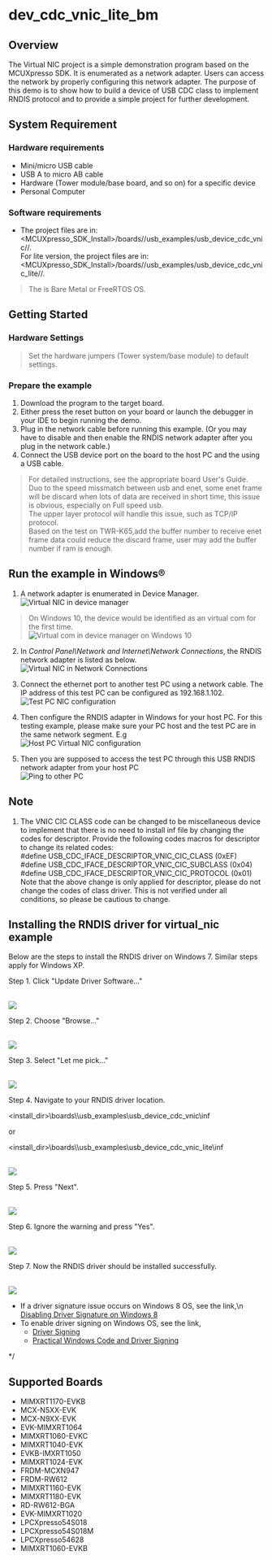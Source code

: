 # dev_cdc_vnic_lite_bm




## Overview

The Virtual NIC project is a simple demonstration program based on the MCUXpresso SDK.  It is enumerated as a network adapter. Users can access the network by properly configuring this network adapter. The purpose of this demo is to show how to build a device of USB CDC class to implement RNDIS protocol and to provide a simple project for further development.


## System Requirement

### Hardware requirements

- Mini/micro USB cable
- USB A to micro AB cable
- Hardware (Tower module/base board, and so on) for a specific device
- Personal Computer


### Software requirements

- The project files are in:
<br> <MCUXpresso_SDK_Install>/boards/<board>/usb_examples/usb_device_cdc_vnic/<rtos>/<toolchain>.
<br> For lite version, the project files are in:
<br> <MCUXpresso_SDK_Install>/boards/<board>/usb_examples/usb_device_cdc_vnic_lite/<rtos>/<toolchain>.
> The <rtos> is Bare Metal or FreeRTOS OS.


## Getting Started

### Hardware Settings

> Set the hardware jumpers (Tower system/base module) to default settings.


### Prepare the example 

1.  Download the program to the target board.
2.  Either press the reset button on your board or launch the debugger in your IDE to begin running
    the demo.
3.  Plug in the network cable before running this example. (Or you may have to disable and then enable the RNDIS network adapter after you plug in the network cable.)
4.  Connect the USB device port on the board to the host PC and the using a USB cable.

> For detailed instructions, see the appropriate board User's Guide.
<br>    Duo to the speed missmatch between usb and enet, some enet frame will be discard when lots of data are received in short time, this issue is obvious, especially on Full speed usb. 
<br>    The upper layer protocol will handle this issue, such as TCP/IP protocol. 
<br>    Based on the test on TWR-K65,add the buffer number to receive enet frame data could reduce the discard frame, user may add the buffer number if ram is enough.

## Run the example in Windows&reg;

1.  A network adapter is enumerated in Device Manager.
<br>![Virtual NIC in device manager](vnic_device_manager.jpg "Virtual NIC in device manager")
> On Windows 10, the device would be identified as an virtual com for the first time.
<br>![Virtual com in device manager on Windows 10](vnic_device_manager_win10.jpg "Virtual com in device manager on Windows 10")
2.  In *Control Panel\\Network and Internet\\Network Connections*, the RNDIS network adapter is listed as below.
<br>![Virtual NIC in Network Connections](vnic_network_connection.jpg "Virtual NIC in Network Connections")
3.  Connect the ethernet port to another test PC using a network cable. The IP address of this test PC can be configured as 192.168.1.102. 
<br>![Test PC NIC configuration](test_pc_ip_config.jpg "Test PC NIC configuration")
4.  Then configure the RNDIS adapter in Windows for your host PC. For this testing example, please make sure your PC host and the test PC are in the same network segment. E.g
<br>![Host PC Virtual NIC configuration](vnic_config.jpg "Host PC Virtual NIC configuration")

5.  Then you are supposed to access the test PC through this USB RNDIS network adapter from your host PC
<br>![Ping to other PC](vnic_ping_windows.jpg "Ping to other PC")

## Note
1.  The VNIC CIC CLASS code can be changed to be miscellaneous device to implement that there is no need to install inf file by changing the codes for descriptor. Provide the following codes macros for descriptor
to change its related codes:
<br>    #define USB_CDC_IFACE_DESCRIPTOR_VNIC_CIC_CLASS (0xEF)
<br>    #define USB_CDC_IFACE_DESCRIPTOR_VNIC_CIC_SUBCLASS (0x04)
<br>    #define USB_CDC_IFACE_DESCRIPTOR_VNIC_CIC_PROTOCOL (0x01)
<br>	Note that the above change is only applied for descriptor, please do not change the codes of class driver. This is not verified under all conditions, so please be cautious to change.


## Installing the RNDIS driver for virtual_nic example
Below are the steps to install the RNDIS driver on Windows 7. Similar steps apply for Windows XP.

Step 1. Click "Update Driver Software..."

<br>![](rndis_driver_install_00.jpg "")

Step 2. Choose "Browse..."

<br>![](rndis_driver_install_01.jpg "")

Step 3. Select "Let me pick..."

<br>![](rndis_driver_install_02.jpg "")

Step 4. Navigate to your RNDIS driver location.

<install_dir>\\boards\\<board>\\usb_examples\\usb_device_cdc_vnic\\inf

or

<install_dir>\\boards\\<board>\\usb_examples\\usb_device_cdc_vnic_lite\\inf


<br>![](rndis_driver_install_03.jpg "")

Step 5. Press "Next".

<br>![](rndis_driver_install_04.jpg "")

Step 6. Ignore the warning and press "Yes".

<br>![](rndis_driver_install_05.jpg "")

Step 7. Now the RNDIS driver should be installed successfully.

<br>![](rndis_driver_install_06.jpg "")

- If a driver signature issue occurs on Windows 8 OS,  see the link,\n
[Disabling Driver Signature on Windows 8](https://learn.sparkfun.com/tutorials/disabling-driver-signature-on-windows-8/disabling-signed-driver-enforcement-on-windows-8)
- To enable driver signing on Windows OS, see the link,
  + <a href="msdn.microsoft.com/en-us/library/windows/hardware/ff544865(v=vs.85.aspx)">Driver Signing</a>
  + [Practical Windows Code and Driver Signing](http://www.davidegrayson.com/signing/#howto)

*/



## Supported Boards
- MIMXRT1170-EVKB
- MCX-N5XX-EVK
- MCX-N9XX-EVK
- EVK-MIMXRT1064
- MIMXRT1060-EVKC
- MIMXRT1040-EVK
- EVKB-IMXRT1050
- MIMXRT1024-EVK
- FRDM-MCXN947
- FRDM-RW612
- MIMXRT1160-EVK
- MIMXRT1180-EVK
- RD-RW612-BGA
- EVK-MIMXRT1020
- LPCXpresso54S018
- LPCXpresso54S018M
- LPCXpresso54628
- MIMXRT1060-EVKB
